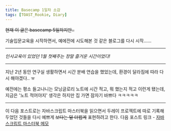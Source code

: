 ```yaml
---
title: Basecamp 1일차 소감
tags: [TOAST_Rookie, Diary]
---
```


~~현재 이 글은 basecamp 5일차지만..~~

기술입문교육을 시작하면서, 예에전에 시도해본 것 같은 블로그를 다시 시작......

------

*인사교육이 있었던 1월 첫째주는 정말 즐거운 시간이었다!*

------

지난 2년 동안 연구실 생활하면서 시간 분배 연습을 했었는데, 환경이 달라짐에 따라 다시 해야겠다.. ㅠ

예전에는 평소 들고나니는 모닝글로리 노트에 시간 적고, 뭐 했는지 적고 이런게 됐는데, 지금은 '노트 적어야지' 생각은 하지만 집 가면 잠자기 바쁘다 ㅋㅋㅋㅋㅋ

------

이 다음 포스트로는 자바스크립트 마스터북을 읽으면서 두레이 프로젝트에 따로 기록해두었던 것들을 다시 예쁘게 ~~보다는 덜 더럽게~~ 표현하려고 한다.
다음 포스트 링크 - [자바스크립트 마스터북 메모](./2018-01-14-javascript-masterbook-memo.md)

